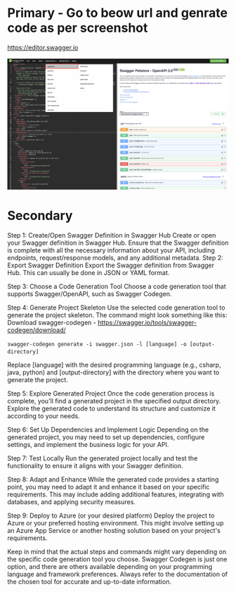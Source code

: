 # Primary - Go to beow url and genrate code as per screenshot 
https://editor.swagger.io
<br><br>
![Example](/Screenshot%202023-11-14%20at%2010.46.56.png)

# Secondary 
Step 1: Create/Open Swagger Definition in Swagger Hub
Create or open your Swagger definition in Swagger Hub.
Ensure that the Swagger definition is complete with all the necessary information about your API, including endpoints, request/response models, and any additional metadata.
Step 2: Export Swagger Definition
Export the Swagger definition from Swagger Hub. This can usually be done in JSON or YAML format.

Step 3: Choose a Code Generation Tool
Choose a code generation tool that supports Swagger/OpenAPI, such as Swagger Codegen.

Step 4: Generate Project Skeleton
Use the selected code generation tool to generate the project skeleton. The command might look something like this: 
Download swagger-codegen - https://swagger.io/tools/swagger-codegen/download/

```swagger-codegen generate -i swagger.json -l [language] -o [output-directory]```

Replace [language] with the desired programming language (e.g., csharp, java, python) and [output-directory] with the directory where you want to generate the project.

Step 5: Explore Generated Project
Once the code generation process is complete, you'll find a generated project in the specified output directory. Explore the generated code to understand its structure and customize it according to your needs.

Step 6: Set Up Dependencies and Implement Logic
Depending on the generated project, you may need to set up dependencies, configure settings, and implement the business logic for your API.

Step 7: Test Locally
Run the generated project locally and test the functionality to ensure it aligns with your Swagger definition.

Step 8: Adapt and Enhance
While the generated code provides a starting point, you may need to adapt it and enhance it based on your specific requirements. This may include adding additional features, integrating with databases, and applying security measures.

Step 9: Deploy to Azure (or your desired platform)
Deploy the project to Azure or your preferred hosting environment. This might involve setting up an Azure App Service or another hosting solution based on your project's requirements.

Keep in mind that the actual steps and commands might vary depending on the specific code generation tool you choose. 
Swagger Codegen is just one option, and there are others available depending on your programming language and framework preferences. 
Always refer to the documentation of the chosen tool for accurate and up-to-date information.
